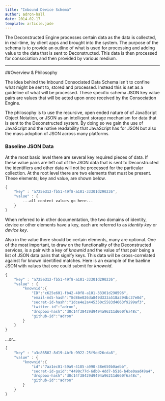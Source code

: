 ```yaml
---
title: "Inbound Device Schema"
author: adron-hall
date: 2014-02-17
template: article.jade
---
```


The Deconstructed Engine processes certain data as the data is collected, in real-time, by client apps and brought into the system. The purpose of the schema is to provide an outline of what is used for processing and adding value to the data that is sent to Deconstructed. This data is then processed for consociation and then provided by various medium.

<span class="more"></span>

* * *

##Overview & Philosophy

The idea behind the Inbound Consociated Data Schema isn't to confine what might be sent to, stored and processed. Instead this is set as a guideline of what will be processed. These specific schema JSON key value pairs are values that will be acted upon once received by the Consociation Engine.

The philosophy is to use the recursive, open ended nature of of JavaScript Object Notation, or JSON as an intelligent storage mechanism for data that is sent to the Deconstructed system. By doing so we gain the use of JavaScript and the native readability that JavaScript has for JSON but also the mass adoption of JSON across many platforms.

### Baseline JSON Data

At the most basic level there are several key required pieces of data. If these value pairs are left out of the JSON data that is sent to Deconstructed the identifiers and other  data will not be processed for the particular collection. At the root level there are two elements that must be present. These elements; key and value, are shown below.

```javascript
{
    "key" : "a725e312-fb51-49f8-a101-33301d290236",
    "value" : {
    	...all content values go here...
    }
}
```

When referred to in other documentation, the two domains of identity, device or other elements have a key, each are referred to as *identity key* or *device key*.

Also in the value there should be certain elements, many are optional. One of the most important, to draw on the functionality of the Deconstructed services, is a pair with a key of *knownid* and the value of that pair being a list of JSON data pairs that signify keys. This data will be cross-correlated against for known identified matches. Here is an example of the baeline JSON with values that one could submit for *knownid*.

```javascript
{
    "key" : "a725e312-fb51-49f8-a101-33301d290236",
    "value" : {
    	"knownid":{
    		"ID":"c625e601-fb42-40f8-a101-33301d290596",
			"email-md5-hash":"8d86e026da849d333a518a394bc37e0d",
			"secret-id-hash":"1dce4e2a445350c5583d4663f9299af3",
			"twitter-id":"adron",
			"dropbox-hash":"d0c14f38429d9494a96211d660f6a48c",
			"github-id":"adron"
    	}
    }
}
```

...or...

```javascript
{
    "key" : "a3c86502-8d19-4bfb-9922-25f9ed26cda8",
    "value" : {
    	"knownid":{
    		"id":"7aa1ec01-59a9-4185-a990-38e650b0aebb",
			"secret-id-guid":"4499c77d-6db0-4dd7-b516-b4be0aad49a4",
			"dropbox-hash":"d0c14f38429d9494a96211d660f6a48c",
			"github-id":"adron"
    	}
    }
}
```
